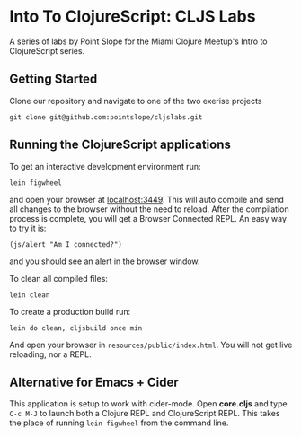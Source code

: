 # Into To ClojureScript: CLJS Labs

A series of labs by Point Slope for the Miami Clojure Meetup's Intro to ClojureScript
series.

## Getting Started

Clone our repository and navigate to one of the two exerise projects

```
git clone git@github.com:pointslope/cljslabs.git
```

## Running the ClojureScript applications

To get an interactive development environment run:

    lein figwheel

and open your browser at [localhost:3449](http://localhost:3449/).
This will auto compile and send all changes to the browser without the
need to reload. After the compilation process is complete, you will
get a Browser Connected REPL. An easy way to try it is:

    (js/alert "Am I connected?")

and you should see an alert in the browser window.

To clean all compiled files:

    lein clean

To create a production build run:

    lein do clean, cljsbuild once min

And open your browser in `resources/public/index.html`. You will not
get live reloading, nor a REPL.

## Alternative for Emacs + Cider

This application is setup to work with cider-mode. Open **core.cljs** and type `C-c M-J` to launch both a Clojure REPL and ClojureScript REPL. This takes the place of running `lein figwheel` from the command line.